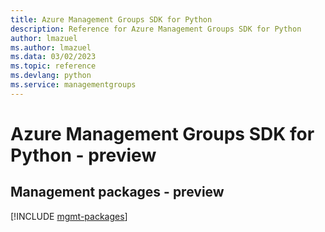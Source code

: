 ```yaml
---
title: Azure Management Groups SDK for Python
description: Reference for Azure Management Groups SDK for Python
author: lmazuel
ms.author: lmazuel
ms.data: 03/02/2023
ms.topic: reference
ms.devlang: python
ms.service: managementgroups
---
```

# Azure Management Groups SDK for Python - preview

## Management packages - preview
[!INCLUDE [mgmt-packages](management-groups-mgmt-index.md)]